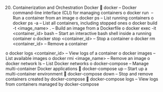 20. Containerization and Orchestration
Docker
 docker – Docker command-line interface (CLI) for managing
containers
o docker run <image> – Run a container from an image
o docker ps – List running containers
o docker ps -a – List all containers, including stopped ones
o docker build -t <image_name> . – Build an image
from a Dockerfile
o docker exec -it <container_id> bash – Start an
interactive bash shell inside a running container
o docker stop <container_id> – Stop a container
o docker rm <container_id> – Remove a container


o docker logs <container_id> – View logs of a container
o docker images – List available images
o docker rmi <image_name> – Remove an image
o docker network ls – List Docker networks
o docker-compose – Manage multi-container Docker
applications
 docker-compose up – Start up a multi-container
environment
 docker-compose down – Stop and remove containers
created by docker-compose
 docker-compose logs – View logs from containers
managed by docker-compose
